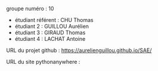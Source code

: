 groupe numéro : 10

* étudiant référent : CHU Thomas
* étudiant 2 : GUILLOU Aurélien
* étudiant 3 : GIRAUD Thomas
* étudiant 4 : LACHAT Antoine

URL du projet github : https://aurelienguillou.github.io/SAE/

URL du site pythonanywhere :
